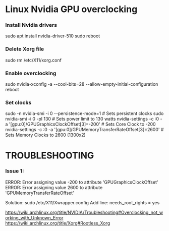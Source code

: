 # Linux Nvidia GPU overclocking

### Install Nvidia drivers
sudo apt install nvidia-driver-510
sudo reboot

### Delete Xorg file
sudo rm /etc/X11/xorg.conf

### Enable overclocking
sudo nvidia-xconfig -a --cool-bits=28 --allow-empty-initial-configuration
reboot

### Set clocks
sudo -n nvidia-smi -i 0 --persistence-mode=1 # Sets persistent clocks
sudo nvidia-smi -i 0 -pl 130 # Sets power limit to 130 watts
nvidia-settings -c :0 -a '[gpu:0]/GPUGraphicsClockOffset[3]=-200' # Sets Core Clock to -200
nvidia-settings -c :0 -a '[gpu:0]/GPUMemoryTransferRateOffset[3]=2600' # Sets Memory Clocks to 2600 (1300x2)

# TROUBLESHOOTING

### Issue 1:
ERROR: Error assigning value -200 to attribute 'GPUGraphicsClockOffset'
ERROR: Error assigning value 2600 to attribute 'GPUMemoryTransferRateOffset'

Solution: 
sudo /etc/X11/Xwrapper.config
Add line: needs_root_rights = yes 

https://wiki.archlinux.org/title/NVIDIA/Troubleshooting#Overclocking_not_working_with_Unknown_Error
https://wiki.archlinux.org/title/Xorg#Rootless_Xorg